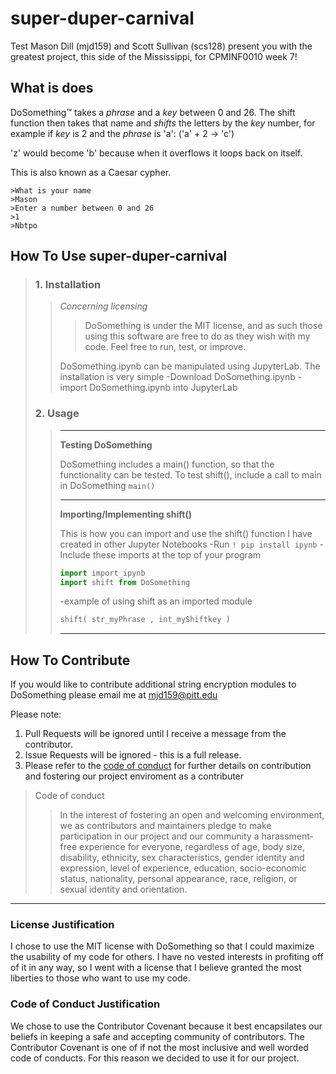 # super-duper-carnival
Test Mason Dill (mjd159) and Scott Sullivan (scs128) present you with the greatest project, this side of the Mississippi, for CPMINF0010 week 7!

## What is does
DoSomething™ takes a *phrase* and a *key* between 0 and 26. The shift function then takes that name and *shifts* the letters by the *key* number, for example if *key* is 2 and the *phrase* is 'a': ('a' + 2 -> 'c')

'z' would become 'b' because when it overflows it loops back on itself.

 This is also known as a Caesar cypher.

	>What is your name
	>Mason
	>Enter a number between 0 and 26
	>1
	>Nbtpo

## How To Use super-duper-carnival
> ### 1. Installation
> > *Concerning licensing*
> > > DoSomething is under the MIT license, and as such those using this software are free to do as they wish with my code. Feel free to run, test, or improve.
> >
> > DoSomething.ipynb can be manipulated using JupyterLab. The installation is very simple
> > -Download DoSomething.ipynb
> > -import DoSomething.ipynb into JupyterLab
>
> ### 2. Usage
> > ****************
> > **Testing DoSomething**
> >
> > DoSomething includes a main() function, so that the functionality can be tested.
> > To test shift(), include a call to main in DoSomething
> > 	`main()`
> > *****************
> > **Importing/Implementing shift()**
> >
> > This is how you can import and use the shift() function I have created in other Jupyter Notebooks
> > -Run `! pip install ipynb`
> > -Include these imports at the top of your program
> > ```python
> > import import_ipynb
> > import shift from DoSomething
> > ```
> > -example of using shift as an imported module
> >
> > ```python
> > shift( str_myPhrase , int_myShiftkey )
> > ```
> > ****

## How To Contribute
If you would like to contribute additional string encryption modules to DoSomething please email me at
<mjd159@pitt.edu>

Please note:

1. Pull Requests will be ignored until I receive a message from the contributor.
2. Issue Requests will be ignored - this is a full release.
3. Please refer to the [code of conduct](https://github.com/TheFlow1324/super-duper-carnival/blob/master/code-of-conduct.md) for further details on contribution and fostering our project enviroment as a contributer

>Code of conduct
>
>>In the interest of fostering an open and welcoming environment, we as
>>contributors and maintainers pledge to make participation in our project and
>>our community a harassment-free experience for everyone, regardless of age, body
>>size, disability, ethnicity, sex characteristics, gender identity and expression,
>>level of experience, education, socio-economic status, nationality, personal
>>appearance, race, religion, or sexual identity and orientation.
********
### License Justification
I chose to use the MIT license with DoSomething so that I could maximize the usability of my code for others. I have no vested interests in profiting off of it in any way, so I went with a license that I believe granted the most liberties to those who want to use my code.

### Code of Conduct Justification
We chose to use the Contributor Covenant because it best encapsilates our beliefs in keeping a safe and accepting community of contributors. The Contributor Covenant is one of if not the most inclusive and well worded code of conducts. For this reason we decided to use it for our project.
